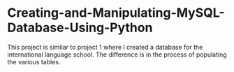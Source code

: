 # Creating-and-Manipulating-MySQL-Database-Using-Python
This project is similar to project 1 where I created a database for the international language school. The difference is in the process of populating the various tables.
